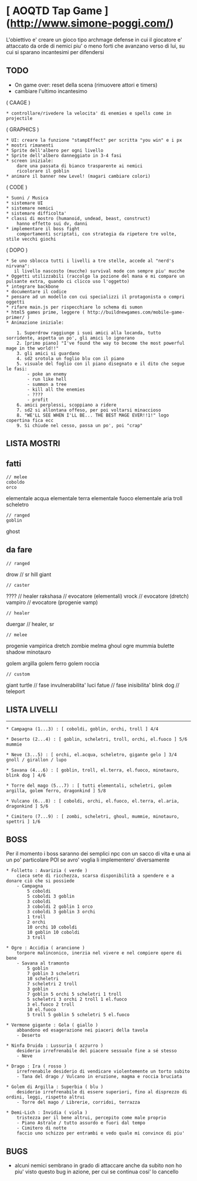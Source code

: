 # [ AOQTD Tap Game ] (http://www.simone-poggi.com/)

L'obiettivo e' creare un gioco tipo archmage defense in cui il giocatore e' attaccato da orde di nemici 
piu' o meno forti che avanzano verso di lui, su cui si sparano incantesimi per difendersi

## TODO

 * On game over: reset della scena (rimuovere attori e timers)
 * cambiare l'ultimo incantesimo

( CAAGE )

	* controllare/rivedere la velocita' di enemies e spells come in projectile

( GRAPHICS )

	* UI: creare la funzione "stampEffect" per scritta "you win" e i px
	* mostri rimanenti
	* Sprite dell'albero per ogni livello
	* Sprite dell'albero danneggiato in 3-4 fasi
	* screen iniziale:
		dare una passata di bianco trasparente ai nemici
		ricolorare il goblin
	* animare il banner new Level! (magari cambiare colori)

( CODE )

	* Suoni / Musica
	* sistemare UI
	* sistemare nemici
	* sistemare difficolta'
	* classi di mostro (humanoid, undead, beast, construct)
		hanno effetto sui dv, danni
	* implementare il boss fight
		comportamenti scriptati, con strategia da ripetere tre volte, stile vecchi giochi	

( DOPO )

	* Se uno sblocca tutti i livelli a tre stelle, accede al "nerd's nirvana": 
       il livello nascosto (mucche) survival mode con sempre piu' mucche
    * Oggetti utilizzabili (raccolgo la pozione del mana e mi compare un pulsante extra, quando ci clicco uso l'oggetto)
    * integrare backbone
	* documentare il codice
	* pensare ad un modello con cui specializzi il protagonista o compri oggetti
	* rifare main.js per rispecchiare lo schema di sumon
	* html5 games prime, leggere ( http://buildnewgames.com/mobile-game-primer/ )
	* Animazione iniziale:

		1. Superdrow raggiunge i suoi amici alla locanda, tutto sorridente, aspetta un po', gli amici lo ignorano
		2. [primo piano] "I've found the way to become the most powerful mage in the world!!"
		3. gli amici si guardano
		4. sd2 srotola un foglio blu con il piano
		5. visuale del foglio con il piano disegnato e il dito che segue le fasi:
		    - poke an enemy
		    - run like hell
		    - summon a tree
		    - kill all the enemies
		    - ????
		    - profit
		6. amici perplessi, scoppiano a ridere
		7. sd2 si allontana offeso, per poi voltarsi minaccioso
		8. "WE'LL SEE WHEN I'LL BE... THE BEST MAGE EVER!!1!" logo copertina fica ecc
		9. Si chiude nel cesso, passa un po', poi "crap"


## LISTA MOSTRI

fatti
---------------------------------------

	// melee
	coboldo
	orco
elementale acqua
elementale terra
elementale fuoco
elementale aria
troll
scheletro

	// ranged
	goblin
ghost

da fare
---------------------------------------
    // ranged
drow 			// sr
hill giant

	// caster
????			// healer
rakshasa    	// evocatore (elementali)
vrock           // evocatore (dretch)
vampiro         // evocatore (progenie vamp)

	// healer
duergar 		// healer, sr

    // melee
progenie vampirica
dretch
zombie
melma
ghoul
ogre
mummia
bulette
shadow
minotauro

golem argilla
golem ferro
golem roccia

	// custom
giant turtle    // fase invulnerabilita'
luci fatue		// fase inisibilita'
blink dog		// teleport


## LISTA LIVELLI

---------------------------------------
	* Campagna (1...3) : [ coboldi, goblin, orchi, troll ] 4/4

	* Deserto (2...4) : [ goblin, scheletri, troll, orchi, el.fuoco ] 5/6  mummie
		
	* Neve (3...5) : [ orchi, el.acqua, scheletro, gigante gelo ] 3/4  gnoll / girallon / lupo
		
	* Savana (4...6) : [ goblin, troll, el.terra, el.fuoco, minotauro, blink dog ] 4/6
		
	* Torre del mago (5...7) : [ tutti elementali, scheletri, golem argilla, golem ferro, dragonkind ] 5/8
	
	* Vulcano (6...8) : [ coboldi, orchi, el.fuoco, el.terra, el.aria, dragonkind ] 5/6
	
	* Cimitero (7...9) : [ zombi, scheletri, ghoul, mummie, minotauro, spettri ] 1/6

## BOSS	

Per il momento i boss saranno dei semplici npc con un sacco di vita e una ai un po' particolare
POI se avro' voglia li implementero' diversamente

    * Folletto : Avarizia ( verde )
	    cieca sete di ricchezza, scarsa disponibilità a spendere e a donare ciò che si possiede
	    - Campagna	    
    	    5 coboldi
    		5 coboldi 3 goblin
    		3 coboldi
    		3 coboldi 2 goblin 1 orco
    		3 coboldi 3 goblin 3 orchi
    		1 troll
    		2 orchi
    		10 orchi 10 coboldi
    		10 goblin 10 coboldi
    		3 troll

	* Ogre : Accidia ( arancione )
        torpore malinconico, inerzia nel vivere e nel compiere opere di bene
		- Savana al tramonto
    		5 goblin
    		7 goblin 3 scheletri
    		10 scheletri
    		7 scheletri 2 troll
    		3 goblin
    		7 goblin 5 orchi 5 scheletri 1 troll
    		5 scheletri 3 orchi 2 troll 1 el.fuoco
    		3 el.fuoco 2 troll
    		10 el.fuoco
    		5 troll 5 goblin 5 scheletri 5 el.fuoco 

	* Vermone gigante : Gola ( giallo )
	    abbandono ed esagerazione nei piaceri della tavola
		- Deserto

	* Ninfa Druida : Lussuria ( azzurro )
		desiderio irrefrenabile del piacere sessuale fine a sé stesso
		- Neve	

	* Drago : Ira ( rosso )
		irrefrenabile desiderio di vendicare violentemente un torto subito
		- Tana del drago / Vulcano in eruzione, magma e roccia bruciata

	* Golem di Argilla : Superbia ( blu )
		desiderio irrefrenabile di essere superiori, fino al disprezzo di ordini, leggi, rispetto altrui
		- Torre del mago / Librerie, corridoi, terrazza

	* Demi-Lich : Invidia ( viola )
		tristezza per il bene altrui, percepito come male proprio
		- Piano Astrale / tutto assurdo e fuori dal tempo
		- Cimitero di notte
		faccio uno schizzo per entrambi e vedo quale mi convince di piu'
		

## BUGS

* alcuni nemici sembrano in grado di attaccare anche da subito
    non ho piu' visto questo bug in azione, per cui se continua cosi' lo cancello